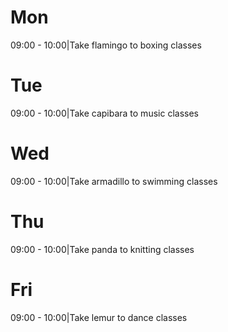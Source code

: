 # Mon

09:00 - 10:00|Take flamingo to boxing classes

# Tue

09:00 - 10:00|Take capibara to music classes

# Wed

09:00 - 10:00|Take armadillo to swimming classes

# Thu

09:00 - 10:00|Take panda to knitting classes

# Fri

09:00 - 10:00|Take lemur to dance classes
